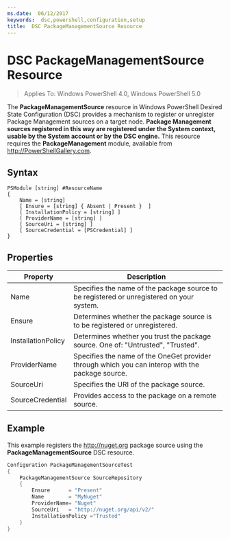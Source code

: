 ```yaml
---
ms.date:  06/12/2017
keywords:  dsc,powershell,configuration,setup
title:  DSC PackageManagementSource Resource
---
```


# DSC PackageManagementSource Resource

> Applies To: Windows PowerShell 4.0, Windows PowerShell 5.0

The **PackageManagementSource** resource in Windows PowerShell Desired State Configuration (DSC) provides a mechanism to register or unregister Package Management sources on a target node. **Package Management sources registered in this way are registered under the System context, usable by the System account or by the DSC engine.** This resource requires the **PackageManagement** module, available from http://PowerShellGallery.com.

## Syntax

```
PSModule [string] #ResourceName
{
    Name = [string]
	[ Ensure = [string] { Absent | Present }  ]
	[ InstallationPolicy = [string] ]
    [ ProviderName = [string] ]
    [ SourceUri = [string] ]
	[ SourceCredential = [PSCredential] ]
}
```

## Properties
|  Property  |  Description   |
|---|---|
| Name| Specifies the name of the package source to be registered or unregistered on your system.|
| Ensure| Determines whether the package source is to be registered or unregistered.|
| InstallationPolicy| Determines whether you trust the package source. One of: "Untrusted", "Trusted".|
| ProviderName| Specifies the name of the OneGet provider through which you can interop with the package source.|
| SourceUri| Specifies the URI of the package source.|
| SourceCredential| Provides access to the package on a remote source.|

## Example

This example registers the http://nuget.org package source using the **PackageManagementSource** DSC resource.

```powershell
Configuration PackageManagementSourceTest
{
	PackageManagementSource SourceRepository
	{
		Ensure      = "Present"
		Name        = "MyNuget"
		ProviderName= "Nuget"
		SourceUri   = "http://nuget.org/api/v2/"
		InstallationPolicy ="Trusted"
	}
}
```